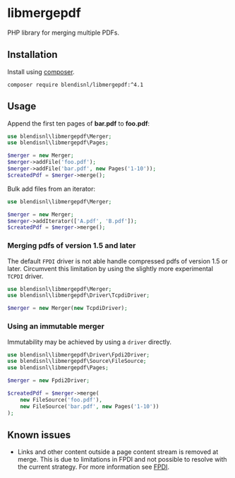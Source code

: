 # libmergepdf

PHP library for merging multiple PDFs.

## Installation

Install using [composer](http://getcomposer.org/).

```shell
composer require blendisnl/libmergepdf:^4.1
```

## Usage

Append the first ten pages of **bar.pdf** to **foo.pdf**:

```php
use blendisnl\libmergepdf\Merger;
use blendisnl\libmergepdf\Pages;

$merger = new Merger;
$merger->addFile('foo.pdf');
$merger->addFile('bar.pdf', new Pages('1-10'));
$createdPdf = $merger->merge();
```

Bulk add files from an iterator:

```php
use blendisnl\libmergepdf\Merger;

$merger = new Merger;
$merger->addIterator(['A.pdf', 'B.pdf']);
$createdPdf = $merger->merge();
```

### Merging pdfs of version 1.5 and later

The default `FPDI` driver is not able handle compressed pdfs of version 1.5 or later.
Circumvent this limitation by using the slightly more experimental `TCPDI` driver.

```php
use blendisnl\libmergepdf\Merger;
use blendisnl\libmergepdf\Driver\TcpdiDriver;

$merger = new Merger(new TcpdiDriver);
```

### Using an immutable merger

Immutability may be achieved by using a `driver` directly.

```php
use blendisnl\libmergepdf\Driver\Fpdi2Driver;
use blendisnl\libmergepdf\Source\FileSource;
use blendisnl\libmergepdf\Pages;

$merger = new Fpdi2Driver;

$createdPdf = $merger->merge(
    new FileSource('foo.pdf'),
    new FileSource('bar.pdf', new Pages('1-10'))
);
```

## Known issues

* Links and other content outside a page content stream is removed at merge.
  This is due to limitations in FPDI and not possible to resolve with the
  current strategy. For more information see [FPDI](https://www.setasign.com/support/faq/fpdi/after-importing-a-page-all-links-are-gone/#question-84).

